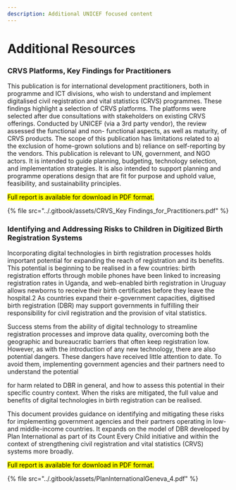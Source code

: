 ```yaml
---
description: Additional UNICEF focused content
---
```


# Additional Resources

### CRVS Platforms, Key Findings for Practitioners&#x20;

This publication is for international development practitioners, both in programme and ICT divisions, who wish to understand and implement digitalised civil registration and vital statistics (CRVS) programmes. These findings highlight a selection of CRVS platforms. The platforms were selected after due consultations with stakeholders on existing CRVS offerings. Conducted by UNICEF (via a 3rd party vendor), the review assessed the functional and non- functional aspects, as well as maturity, of CRVS products. The scope of this publication has limitations related to a) the exclusion of home-grown solutions and b) reliance on self-reporting by the vendors. This publication is relevant to UN, government, and NGO actors. It is intended to guide planning, budgeting, technology selection, and implementation strategies. It is also intended to support planning and programme operations design that are fit for purpose and uphold value, feasibility, and sustainability principles.

<mark class="green">Full report is available for download in PDF format.</mark>

{% file src="../.gitbook/assets/CRVS_Key Findings_for_Practitioners.pdf" %}



### Identifying and Addressing Risks to Children in Digitized Birth Registration Systems

Incorporating digital technologies in birth registration processes holds important potential for expanding the reach of registration and its benefits. This potential is beginning to be realised in a few countries: birth registration efforts through mobile phones have been linked to increasing registration rates in Uganda, and web-enabled birth registration in Uruguay allows newborns to receive their birth certificates before they leave the hospital.2 As countries expand their e-government capacities, digitised birth registration (DBR) may support governments in fulfilling their responsibility for civil registration and the provision of vital statistics.

Success stems from the ability of digital technology to streamline registration processes and improve data quality, overcoming both the geographic and bureaucratic barriers that often keep registration low. However, as with the introduction of any new technology, there are also potential dangers. These dangers have received little attention to date. To avoid them, implementing government agencies and their partners need to understand the potential

for harm related to DBR in general, and how to assess this potential in their specific country context. When the risks are mitigated, the full value and benefits of digital technologies in birth registration can be realised.

This document provides guidance on identifying and mitigating these risks for implementing government agencies and their partners operating in low- and middle-income countries. It expands on the model of DBR developed by Plan International as part of its Count Every Child initiative and within the context of strengthening civil registration and vital statistics (CRVS) systems more broadly.

<mark class="green">Full report is available for download in PDF format.</mark>

{% file src="../.gitbook/assets/PlanInternationalGeneva_4.pdf" %}
